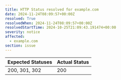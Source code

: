 ```yaml
---
title: HTTP Status resolved for example.com
date: 2024-11-24T08:09:57+00:00Z
resolved: True
resolvedWhen: 2024-11-24T08:09:57+00:00Z
resolvedStartTime: 2024-10-25T21:09:43.191474+00:00
severity: notice
affected:
  - example.com
section: issue
---
```


| Expected Statuses | Actual Status  |
|-------------------|----------------|
| 200, 301, 302 | 200 |

